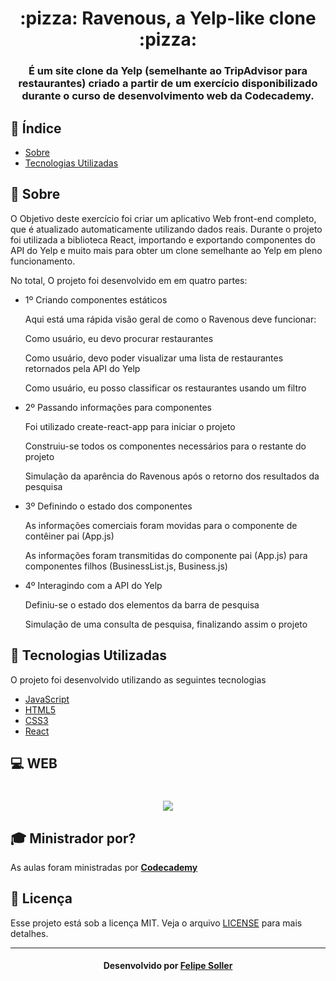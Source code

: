 <h1 align="center">
:pizza: Ravenous, a Yelp-like clone :pizza:<br>
</h1>
<h3 align="center"> É um site clone da Yelp (semelhante ao TripAdvisor para restaurantes) criado a partir de um exercício disponibilizado durante o curso de desenvolvimento web da Codecademy. </h3>

## :bookmark_tabs: Índice

- [Sobre](#sobre)
- [Tecnologias Utilizadas](#tecnologias-utilizadas)

<a id="sobre"></a>

## :bookmark: Sobre

O Objetivo deste exercício foi criar um aplicativo Web front-end completo, que é atualizado automaticamente utilizando dados reais. Durante o projeto foi utilizada a biblioteca React, importando e exportando componentes do API do Yelp e muito mais para obter um clone semelhante ao Yelp em pleno funcionamento.

No total, O projeto foi desenvolvido em em quatro partes:

- 1º Criando componentes estáticos
    <p>Aqui está uma rápida visão geral de como o Ravenous deve funcionar: </p>
    <p>Como usuário, eu devo procurar restaurantes</p>
    <p>Como usuário, devo poder visualizar uma lista de restaurantes retornados pela API do Yelp</p>
    <p>Como usuário, eu posso classificar os restaurantes usando um filtro</p>
    
- 2º Passando informações para componentes    
    <p>Foi utilizado create-react-app para iniciar o projeto</p>
    <p>Construiu-se todos os componentes necessários para o restante do projeto</p>
    <p>Simulação da aparência do Ravenous após o retorno dos resultados da pesquisa</p>   
    
- 3º Definindo o estado dos componentes 
    <p>As informações comerciais foram movidas para o componente de contêiner pai (App.js)</p> 
    <p>As informações foram transmitidas do componente pai (App.js) para componentes filhos (BusinessList.js, Business.js)</p> 

- 4º Interagindo com a API do Yelp
    <p>Definiu-se o estado dos elementos da barra de pesquisa</p>
    <p>Simulação de uma consulta de pesquisa, finalizando assim o projeto</p>

<a id="tecnologias-utilizadas"></a>

## :rocket: Tecnologias Utilizadas

O projeto foi desenvolvido utilizando as seguintes tecnologias

- [JavaScript](https://developer.mozilla.org/pt-BR/docs/Aprender/JavaScript)
- [HTML5](https://developer.mozilla.org/pt-BR/docs/Web/HTML)
- [CSS3](https://developer.mozilla.org/pt-BR/docs/Web/CSS)
- [React](https://pt-br.reactjs.org/)

## :computer: WEB

<h1 align="center">
    <img src="https://github.com/FelipeSoller/ravenous/blob/master/ravenous.gif">
</h1>


## :mortar_board: Ministrador por?

As aulas foram ministradas por **[Codecademy](https://www.codecademy.com/)** 

## :memo: Licença

Esse projeto está sob a licença MIT. Veja o arquivo [LICENSE](https://github.com/FelipeSoller/ChoreDoor/blob/master/LICENSE) para mais detalhes.

---

<h4 align="center">
    Desenvolvido por <a href="https://www.linkedin.com/in/felipesoller/" target="_blank">Felipe Soller</a>
</h4>
